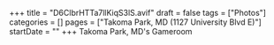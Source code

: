 +++
title = "D6ClbrHTTa7llKiqS3lS.avif"
draft = false
tags = ["Photos"]
categories = []
pages = ["Takoma Park, MD (1127 University Blvd E)"]
startDate = ""
+++
Takoma Park, MD's Gameroom
